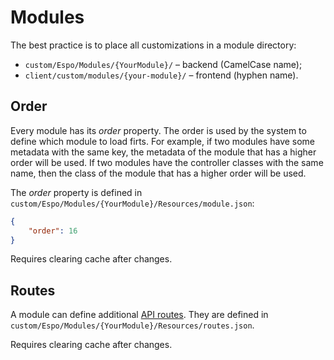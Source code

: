 # Modules

The best practice is to place all customizations in a module directory:

* `custom/Espo/Modules/{YourModule}/` – backend (CamelCase name);
* `client/custom/modules/{your-module}/` – frontend (hyphen name).

## Order

Every module has its *order* property. The order is used by the system to define which module to load firts. For example, if two modules have some metadata with the same key, the metadata of the module that has a higher order will be used. If two modules have the controller classes with the same name, then the class of the module that has a higher order will be used.

The *order* property is defined in `custom/Espo/Modules/{YourModule}/Resources/module.json`:

```json
{
    "order": 16
}
```

Requires clearing cache after changes.

## Routes

A module can define additional [API routes](api-action.md#routing). They are defined in `custom/Espo/Modules/{YourModule}/Resources/routes.json`.

Requires clearing cache after changes.
